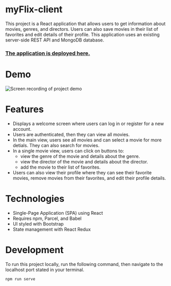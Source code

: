 # **myFlix-client**
This project is a React application that allows users to get information about movies, genres, and directors. Users can also save movies in their list of favorites and edit details of their profile. This application uses an existing server-side REST API and MongoDB database.

### [The application is deployed here.](https://bethiamchan-myflix.netlify.app/)


# Demo
![Screen recording of project demo](assets/myFlixReactDemo.gif)


# Features
* Displays a welcome screen where users can log in or register for a new account.
* Users are authenticated, then they can view all movies.
* In the main view, users see all movies and can select a movie for more detials. They can also search for movies.
* In a single movie view, users can click on buttons to:
  * view the genre of the movie and details about the genre.
  * view the director of the movie and details about the director.
  * add the movie to their list of favorites.
* Users can also view their profile where they can see their favorite movies, remove movies from their favorites, and edit their profile details.


# Technologies
* Single-Page Application (SPA) using React
* Requires npm, Parcel, and Babel
* UI styled with Bootstrap
* State management with React Redux


# Development
To run this project locally, run the following command, then navigate to the localhost port stated in your terminal.
```
npm run serve
```
